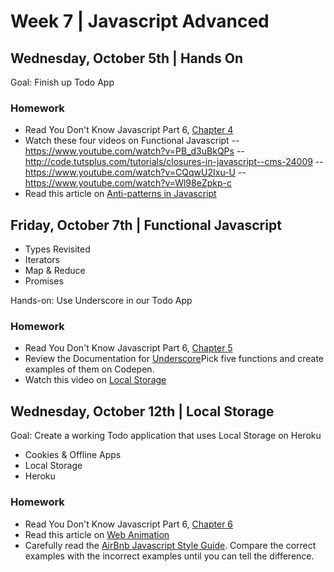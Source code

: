 
# Week 7 | Javascript Advanced

## Wednesday, October 5th | Hands On

Goal: Finish up Todo App

### Homework

- Read You Don't Know Javascript Part 6, [Chapter 4](https://github.com/getify/You-Dont-Know-JS/blob/master/es6%20%26%20beyond/ch4.md) 
- Watch these four videos on Functional Javascript
-- https://www.youtube.com/watch?v=PB_d3uBkQPs
-- http://code.tutsplus.com/tutorials/closures-in-javascript--cms-24009
-- https://www.youtube.com/watch?v=CQqwU2Ixu-U
-- https://www.youtube.com/watch?v=Wl98eZpkp-c
- Read this article on [Anti-patterns in Javascript](http://stackoverflow.com/questions/377999/what-anti-patterns-exist-for-javascript)



## Friday, October 7th | Functional Javascript

- Types Revisited
- Iterators
- Map & Reduce
- Promises

Hands-on: Use Underscore in our Todo App

### Homework

- Read You Don't Know Javascript Part 6, [Chapter 5](https://github.com/getify/You-Dont-Know-JS/blob/master/es6%20%26%20beyond/ch5.md) 
- Review the Documentation for [Underscore](http://underscorejs.org/)Pick five functions and create examples of them on Codepen.
- Watch this video on [Local Storage](https://css-tricks.com/video-screencasts/96-localstorage-for-forms/)


## Wednesday, October 12th | Local Storage

Goal: Create a working Todo application that uses Local Storage on Heroku

- Cookies & Offline Apps
- Local Storage
- Heroku


### Homework

- Read You Don't Know Javascript Part 6, [Chapter 6](https://github.com/getify/You-Dont-Know-JS/blob/master/es6%20%26%20beyond/ch6.md) 
- Read this article on [Web Animation](http://webdesign.tutsplus.com/tutorials/adding-appeal-to-your-animations-on-the-web--cms-23649)
- Carefully read the [AirBnb Javascript Style Guide](https://github.com/airbnb/javascript/tree/master/es5). Compare the correct examples with the incorrect examples until you can tell the difference.

